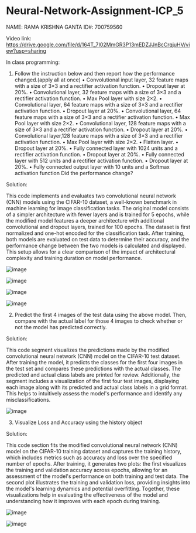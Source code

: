 # Neural-Network-Assignment-ICP_5

NAME: RAMA KRISHNA GANTA ID#: 700759560

Video link: https://drive.google.com/file/d/164T_7I02MmGR3P13mEDZJJnBcCrqjuHV/view?usp=sharing

In class programming:

1. Follow the instruction below and then report how the performance changed.(apply all at once)
• Convolutional input layer, 32 feature maps with a size of 3×3 and a rectifier activation function.
• Dropout layer at 20%.
• Convolutional layer, 32 feature maps with a size of 3×3 and a rectifier activation function.
• Max Pool layer with size 2×2.
• Convolutional layer, 64 feature maps with a size of 3×3 and a rectifier activation function.
• Dropout layer at 20%.
• Convolutional layer, 64 feature maps with a size of 3×3 and a rectifier activation function.
• Max Pool layer with size 2×2.
• Convolutional layer, 128 feature maps with a size of 3×3 and a rectifier activation function.
• Dropout layer at 20%.
• Convolutional layer,128 feature maps with a size of 3×3 and a rectifier activation function.
• Max Pool layer with size 2×2.
• Flatten layer.
• Dropout layer at 20%.
• Fully connected layer with 1024 units and a rectifier activation function.
• Dropout layer at 20%.
• Fully connected layer with 512 units and a rectifier activation function.
• Dropout layer at 20%.
• Fully connected output layer with 10 units and a Softmax activation function
Did the performance change?

Solution:

This code implements and evaluates two convolutional neural network (CNN) models using the CIFAR-10 dataset, a well-known benchmark in machine learning for image classification tasks. The original model consists of a simpler architecture with fewer layers and is trained for 5 epochs, while the modified model features a deeper architecture with additional convolutional and dropout layers, trained for 100 epochs. The dataset is first normalized and one-hot encoded for the classification task. After training, both models are evaluated on test data to determine their accuracy, and the performance change between the two models is calculated and displayed. This setup allows for a clear comparison of the impact of architectural complexity and training duration on model performance.

![image](https://github.com/user-attachments/assets/4ae12bd7-67d7-4a33-a4a0-5f1bd9e7682b)

![image](https://github.com/user-attachments/assets/660dd242-142f-4b6f-b4d2-ab461eded4d1)

![image](https://github.com/user-attachments/assets/15cd37bf-9a8e-4419-ad42-e168eeb99b3b)
        
![image](https://github.com/user-attachments/assets/c955efbd-2e21-480c-8595-a3043c59bf67)

2. Predict the first 4 images of the test data using the above model. Then, compare with the actual label for those 4 images to check whether or not the model has predicted correctly.

Solution:

This code segment visualizes the predictions made by the modified convolutional neural network (CNN) model on the CIFAR-10 test dataset. After training the model, it predicts the classes for the first four images in the test set and compares these predictions with the actual classes. The predicted and actual class labels are printed for review. Additionally, the segment includes a visualization of the first four test images, displaying each image along with its predicted and actual class labels in a grid format. This helps to intuitively assess the model's performance and identify any misclassifications.

![image](https://github.com/user-attachments/assets/398ef69d-0465-4ed4-96c3-7b962f8d9fcb)

3. Visualize Loss and Accuracy using the history object

Solution:

This code section fits the modified convolutional neural network (CNN) model on the CIFAR-10 training dataset and captures the training history, which includes metrics such as accuracy and loss over the specified number of epochs. After training, it generates two plots: the first visualizes the training and validation accuracy across epochs, allowing for an assessment of the model's performance on both training and test data. The second plot illustrates the training and validation loss, providing insights into the model's learning dynamics and potential overfitting. Together, these visualizations help in evaluating the effectiveness of the model and understanding how it improves with each epoch during training.

![image](https://github.com/user-attachments/assets/e923e87f-2809-4c68-86a6-99ae78a9eed1)

![image](https://github.com/user-attachments/assets/414aa0d6-0ba0-4ddf-9166-e77c803efbe3)


